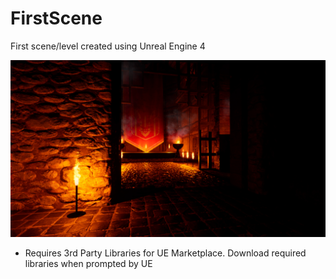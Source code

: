 # FirstScene
First scene/level created using Unreal Engine 4

![CastleEntrance](Resources\CastleEntranceNight_First_Frame.png)

- Requires 3rd Party Libraries for UE Marketplace. Download required libraries when prompted by UE